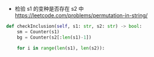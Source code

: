 
- 检验 s1 的变种是否存在 s2 中 https://leetcode.com/problems/permutation-in-string/


```py
def checkInclusion(self, s1: str, s2: str) -> bool:
    sm = Counter(s1)
    bg = Counter(s2[:len(s1)-1])

    for i in range(len(s1), len(s2)):

```